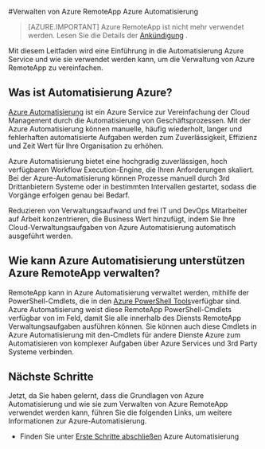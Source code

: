 <properties
    pageTitle="Verwalten Azure RemoteApp Azure Automatisierung | Microsoft Azure"
    description="Erfahren Sie, wie der Dienst Azure Automatisierung zur Azure RemoteApp verwalten."
    services="automation"
    documentationCenter=""
    authors="mgoedtel"
    manager="jwhit"
    editor=""/>

<tags
    ms.service="automation"
    ms.workload="tbd"
    ms.tgt_pltfrm="na"
    ms.devlang="na"
    ms.topic="article"
    ms.date="08/15/2016"
    ms.author="magoedte;csand"/>

#<a name="managing-azure-remoteapp-using-azure-automation"></a>Verwalten von Azure RemoteApp Azure Automatisierung

> [AZURE.IMPORTANT]
> Azure RemoteApp ist nicht mehr verwendet werden. Lesen Sie die Details der [Ankündigung](https://go.microsoft.com/fwlink/?linkid=821148) .

Mit diesem Leitfaden wird eine Einführung in die Automatisierung Azure Service und wie sie verwendet werden kann, um die Verwaltung von Azure RemoteApp zu vereinfachen.

## <a name="what-is-azure-automation"></a>Was ist Automatisierung Azure?

[Azure Automatisierung](../automation/automation-intro.md) ist ein Azure Service zur Vereinfachung der Cloud Management durch die Automatisierung von Geschäftsprozessen. Mit der Azure Automatisierung können manuelle, häufig wiederholt, langer und fehlerhaften automatisierte Aufgaben werden zum Zuverlässigkeit, Effizienz und Zeit Wert für Ihre Organisation zu erhöhen.

Azure Automatisierung bietet eine hochgradig zuverlässigen, hoch verfügbaren Workflow Execution-Engine, die Ihren Anforderungen skaliert. Bei der Azure-Automatisierung können Prozesse manuell durch 3rd Drittanbietern Systeme oder in bestimmten Intervallen gestartet, sodass die Vorgänge erfolgen genau bei Bedarf.

Reduzieren von Verwaltungsaufwand und frei IT und DevOps Mitarbeiter auf Arbeit konzentrieren, die Business Wert hinzufügt, indem Sie Ihre Cloud-Verwaltungsaufgaben von Azure Automatisierung automatisch ausgeführt werden.


## <a name="how-can-azure-automation-help-manage-azure-remoteapp"></a>Wie kann Azure Automatisierung unterstützen Azure RemoteApp verwalten?

RemoteApp kann in Azure Automatisierung verwaltet werden, mithilfe der PowerShell-Cmdlets, die in den [Azure PowerShell Tools](https://msdn.microsoft.com/library/azure/jj156055.aspx)verfügbar sind. Azure Automatisierung weist diese RemoteApp PowerShell-Cmdlets verfügbar von im Feld, damit Sie alle innerhalb des Diensts RemoteApp Verwaltungsaufgaben ausführen können. Sie können auch diese Cmdlets in Azure Automatisierung mit den-Cmdlets für andere Dienste Azure zum Automatisieren von komplexer Aufgaben über Azure Services und 3rd Party Systeme verbinden.


## <a name="next-steps"></a>Nächste Schritte

Jetzt, da Sie haben gelernt, dass die Grundlagen von Azure Automatisierung und wie sie zum Verwalten von Azure RemoteApp verwendet werden kann, führen Sie die folgenden Links, um weitere Informationen zur Azure-Automatisierung.

* Finden Sie unter [Erste Schritte abschließen](../automation/automation-first-runbook-graphical.md) Azure Automatisierung
